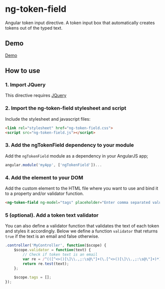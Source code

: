# ng-token-field
Angular token input directive. A token input box that automatically creates tokens out of the typed text.

## Demo

<a href="http://lucaslouca.github.io/ng-token-field/" target="_blank">Demo</a>

## How to use

### 1. Import JQuery
This directive requires <a href="https://jquery.com/" target="_blank">JQuery</a>

### 2. Import the ng-token-field stylesheet and script
Include the stylesheet and javascript files:
```html
<link rel="stylesheet" href="ng-token-field.css"> 
<script src="ng-token-field.js"></script>
```

### 3. Add the ngTokenField dependency to your module
Add the `ngTokenField` module as a dependency in your AngularJS app;
```javascript
angular.module('myApp', ['ngTokenField'])...
```

### 4. Add the <ng-token-field> element to your DOM
Add the custom element <ng-token-field> to the HTML file where you want to use and bind it to a property and/or validator function. 
```html
<ng-token-field ng-model="tags" placeholder="Enter comma separated values" validator="validator(text)"></ng-token-field>{{tags}}
```
### 5 (optional). Add a token text validator
You can also define a validator function that validates the text of each token and styles it accordingly. Below we define a function `validator` that returns `true` if the text is an email and false otherwise.
```javascript
.controller('MyController', function($scope) {
	$scope.validator = function(text) {
		// Check if token text is an email
		var re = /^(([^<>()[\]\\.,;:\s@\"]+(\.[^<>()[\]\\.,;:\s@\"]+)*)|(\".+\"))@((\[[0-9]{1,3}\.[0-9]{1,3}\.[0-9]{1,3}\.[0-9]{1,3}\])|(([a-zA-Z\-0-9]+\.)+[a-zA-Z]{2,}))$/;
		return re.test(text);
    };
	
	$scope.tags = [];
});
```


